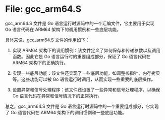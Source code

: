# File: gcc_arm64.S

gcc_arm64.S 文件是 Go 语言运行时源码中的一个汇编文件，它主要用于实现 Go 语言代码在 ARM64 架构下的调用惯例和一些底层功能。

具体来说，gcc_arm64.S 文件的作用如下：

1. 实现 ARM64 架构下的调用惯例：该文件定义了如何保存和传递参数以及调用函数。因此它是 Go 语言运行时的重要组成部分，保证了 Go 语言代码在 ARM64 架构下的正确执行。

2. 实现一些底层功能：该文件还实现了一些底层功能，如调整栈指针、内存拷贝等。这些功能可以被 Go 语言运行时调用，从而实现一些重要的底层操作。

3. 设置异常和信号处理程序：该文件还设置了一些异常和信号处理程序，以确保 Go 语言代码在异常和信号情况下的正常执行。

总之，gcc_arm64.S 文件是 Go 语言运行时源码中的一个重要组成部分，它实现了 Go 语言代码在 ARM64 架构下的调用惯例和一些底层功能。

